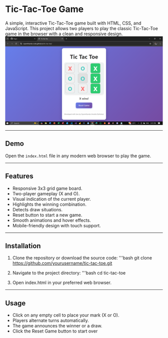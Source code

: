 # Tic-Tac-Toe Game

A simple, interactive Tic-Tac-Toe game built with HTML, CSS, and JavaScript. This project allows two players to play the classic Tic-Tac-Toe game in the browser with a clean and responsive design.
![Tic-Tac Screenshot](TIC.PNG)

---

## Demo

Open the `index.html` file in any modern web browser to play the game.

---

## Features

- Responsive 3x3 grid game board.
- Two-player gameplay (X and O).
- Visual indication of the current player.
- Highlights the winning combination.
- Detects draw situations.
- Reset button to start a new game.
- Smooth animations and hover effects.
- Mobile-friendly design with touch support.

---

## Installation

1. Clone the repository or download the source code:
'''bash
git clone https://github.com/yourusername/tic-tac-toe.git

2. Navigate to the project directory:
'''bash
cd tic-tac-toe

3. Open index.html in your preferred web browser.

---

## Usage
- Click on any empty cell to place your mark (X or O).
- Players alternate turns automatically.
- The game announces the winner or a draw.
- Click the Reset Game button to start over
